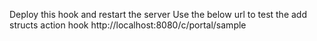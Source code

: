 Deploy this hook and restart the server
Use the below url to test the add structs action hook
http://localhost:8080/c/portal/sample